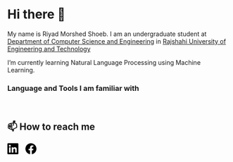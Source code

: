 # Hi there 👋
My name is Riyad Morshed Shoeb. I am an undergraduate student at [Department of Computer Science and Engineering](https://www.cse.ruet.ac.bd/) in [Rajshahi University of Engineering and Technology](https://www.ruet.ac.bd)

I’m currently learning Natural Language Processing using Machine Learning.

### Language and Tools I am familiar with
<img src="https://simpleicons.org/icons/c.svg" alt="" width="25px">&nbsp;&nbsp;&nbsp;<img src="https://simpleicons.org/icons/cplusplus.svg" alt="" width="25px">&nbsp;&nbsp;&nbsp;<img src="https://simpleicons.org/icons/python.svg" alt="" width="25px">&nbsp;&nbsp;&nbsp;

**📫 How to reach me**
----
[<img src="linkedin.svg" alt="rmshoeb | LinkedIn" width="25px">](https://www.linkedin.com/in/rmshoeb)&nbsp;&nbsp;&nbsp;
[<img src="facebook.svg" alt="R.M. Shoeb | Facebook" width="25px">](https://www.facebook.com/rmShoeb14)

<!--
**rmShoeb/rmShoeb** is a ✨ _special_ ✨ repository because its `README.md` (this file) appears on your GitHub profile.

Here are some ideas to get you started:

- 🔭 I’m currently working on ...
- 🌱 I’m currently learning ...
- 👯 I’m looking to collaborate on ...
- 🤔 I’m looking for help with ...
- 💬 Ask me about ...
- 📫 How to reach me: ...
- 😄 Pronouns: ...
- ⚡ Fun fact: ...
https://github.com/anuraghazra/github-readme-stats
https://simpleicons.org/
<img src="" alt="" width="25px">
-->
